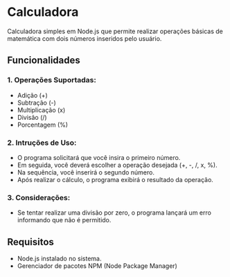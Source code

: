 # Calculadora 
Calculadora simples em Node.js que permite realizar operações básicas de matemática com dois números inseridos pelo usuário.

## Funcionalidades
### 1. Operações Suportadas:
* Adição (+)
* Subtração (-)
* Multiplicação (x)
* Divisão (/)
* Porcentagem (%)

### 2. Intruções de Uso:
* O programa solicitará que você insira o primeiro número.
* Em seguida, você deverá escolher a operação desejada (+, -, /, x, %).
* Na sequência, você inserirá o segundo número.
* Após realizar o cálculo, o programa exibirá o resultado da operação.

### 3. Considerações:
* Se tentar realizar uma divisão por zero, o programa lançará um erro informando que não é permitido.

## Requisitos
* Node.js instalado no sistema. 
* Gerenciador de pacotes NPM (Node Package Manager)
